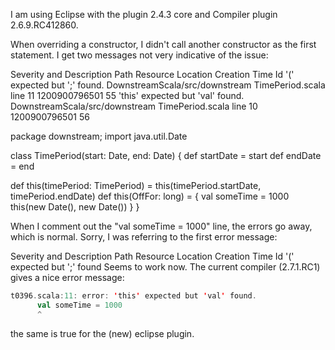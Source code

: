I am using Eclipse with the plugin 2.4.3 core and Compiler plugin 2.6.9.RC412860.

When overriding a constructor, I didn't call another constructor as the first statement. I get two messages not very indicative of the issue:

Severity and Description	Path	Resource	Location	Creation Time	Id
'(' expected but ';' found.	DownstreamScala/src/downstream	TimePeriod.scala	line 11	1200900796501	55
'this' expected but 'val' found.	DownstreamScala/src/downstream	TimePeriod.scala	line 10	1200900796501	56

package downstream;
import java.util.Date

class TimePeriod(start: Date, end: Date) {
  def startDate = start
  def endDate = end
  
  def this(timePeriod: TimePeriod) = this(timePeriod.startDate, timePeriod.endDate)
  def this(OffFor: long) =
  {
        val someTime = 1000
        this(new Date(), new Date())
  }
}

When I comment out the "val someTime = 1000" line, the errors go away, which is normal.
Sorry, I was referring to the first error message:

Severity and Description Path Resource Location Creation Time Id '(' expected but ';' found
Seems to work now. The current compiler (2.7.1.RC1) gives a nice error message:

```scala
t0396.scala:11: error: 'this' expected but 'val' found.
      val someTime = 1000
      ^
```

the same is true for the (new) eclipse plugin.
